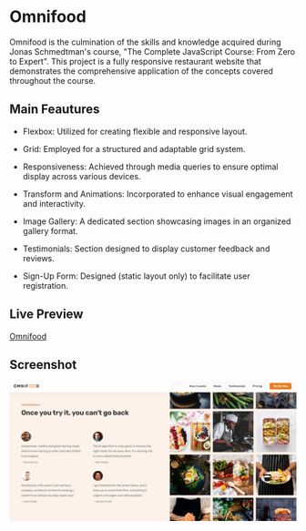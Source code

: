 # Omnifood

Omnifood is the culmination of the skills and knowledge acquired during Jonas Schmedtman's course, "The Complete JavaScript Course: From Zero to Expert". This project is a fully responsive restaurant website that demonstrates the comprehensive application of the concepts covered throughout the course.

## Main Feautures

- Flexbox: Utilized for creating flexible and responsive layout.

- Grid: Employed for a structured and adaptable grid system.

- Responsiveness: Achieved through media queries to ensure optimal display across various devices.

- Transform and Animations: Incorporated to enhance visual engagement and interactivity.

- Image Gallery: A dedicated section showcasing images in an organized gallery format.

- Testimonials: Section designed to display customer feedback and reviews.

- Sign-Up Form: Designed (static layout only) to facilitate user registration.

## Live Preview

[Omnifood](https://duckduckgo.com "The best search engine for privacy")

## Screenshot

![Omnifood](img/omnifood.png)

